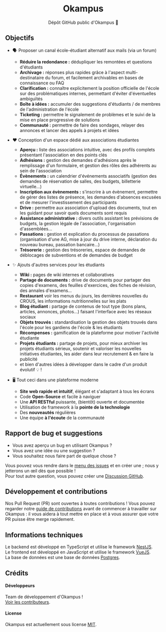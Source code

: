 <h1 align="center">Okampus</h1>
<p align="center">
  Dépôt GitHub public d'Okampus 🎉
</p>

## Objectifs

- 🗣 Proposer un canal école-étudiant alternatif aux mails (via un forum)
  - **Réduire la redondance :** dédupliquer les remontées et questions d'étudiants
  - **Archivage :** réponses plus rapides grâce à l'aspect multi-destinataire du forum, et facilement archivables en bases de connaissance ou FAQ
  - **Clarification :** connaître explicitement la position officielle de l'école sur des problématiques internes, permettant d'éviter d'éventuelles ambiguïtés
  - **Boîte à idées :** accumuler des suggestions d'étudiants / de membres de l'administration de l'école
  - **Ticketing :** permettre le signalement de problèmes et le suivi de la mise en place progressive de solutions
  - **Communauté :** permettre de faire des sondages, relayer des annonces et lancer des appels à projets et idées

- ❤️ Conception d'un espace dédié aux associations étudiantes
  - **Aperçu :** liste des associations intuitive, avec des profils complets présentant l'association en des points clés
  - **Adhésions :** gestion des demandes d'adhésions après le remplissage d'un formulaire, et gestion des rôles des adhérents au sein de l'association
  - **Évènements :** un calendrier d'événements associatifs (gestion des demandes de réservation de salles, des budgets, billetterie virtuelle...)
  - **Inscription aux évènements :** s'inscrire à un évènement, permettre de gérer des listes de présence, les demandes d'absences excusées et de mesurer l'investissement des participants
  - **Drive :** permettre aux association d'upload des documents, tout en les guidant pour savoir quels documents sont requis
  - **Assistance administrative :** divers outils assistant les prévisions de budgets, la gestion légale de l'association, l'organisation d'assemblées...
  - **Passations :** gestion et explication du processus de passations (organisation d'une AG, mise à jour du drive interne, déclaration du nouveau bureau,  passation bancaire...)
  - **Trésorerie :** gestion des trésoreries, espace de demandes de déblocages de subventions et de demandes de budget

- ✨ Ajouts d'autres services pour les étudiants
  - **Wiki :** pages de wiki internes et collaboratives
  - **Partage de documents :** drive de documents pour partager des copies d'examens, des feuilles d'exercices, des fiches de révision, des annales d'examens...
  - **Restaurant** voir les menus du jours, les dernières nouvelles du CROUS, les informations nutritionnelles sur les plats
  - **Blog étudiant :** partage de contenus de tout type (bons plans, articles, annonces, photos...) faisant l'interface avec les réseaux sociaux
  - **Objets trouvés :** standardisation la gestion des objets trouvés dans l'école pour les gardiens de l'école & les étudiants
  - **Récompenses :** gamification de la plateforme pour motiver l'activité étudiante
  - **Projets étudiants :** partage de projets, pour mieux archiver les projets étudiants sérieux, soutenir et valoriser les nouvelles initiatives étudiantes, les aider dans leur recrutement & en faire la publicité
  - et bien d'autres idées à développer dans le cadre d'un produit évolutif 💡 !

- 🖥️ Tout ceci dans une plateforme moderne
  - **Site web rapide et intuitif**, élégant et s'adaptant à tous les écrans
  - Code **Open-Source** et facile à naviguer
  - Une **API RESTful** puissante, (bientôt) ouverte et documentée
  - Utilisation de framework à la **pointe de la technologie**
  - Des **nouveautés** régulières
  - Une équipe **à l'écoute** de la communauté

## Rapport de bug et suggestions

- Vous avez aperçu un bug en utilisant Okampus ?
- Vous avez une idée ou une suggestion ?
- Vous souhaitez nous faire part de quelque chose ?

Vous pouvez vous rendre dans le [menu des issues] et en créer une ; nous y jetterons un œil dès que possible !\
Pour tout autre question, vous pouvez créer une [Discussion GitHub].

## Développement et contributions

Nos Pull Request (PR) sont ouvertes à toutes contributions ! Vous pouvez regarder notre [guide de contributions] avant de commencer à travailler sur Okampus : il vous aidera à tout mettre en place et à vous assurer que votre PR puisse être merge rapidement.

## Informations techniques

Le backend est développé en TypeScript et utilise le framework [NestJS].\
Le frontend est développé en JavaScript et utilise le framework [VueJS].\
La base de données est une base de données [Postgres].

## Crédits

#### Développeurs

Team de développement d'Okampus !\
[Voir les contributeurs].

#### License

Okampus est actuellement sous license [MIT].

<!-- Link Dump -->

[menu des issues]: https://github.com/Okampus/okampus/issues
[Discussion GitHub]: https://github.com/Okampus/okampus/discussions
[guide de contributions]: ./CONTRIBUTING.md
[NestJS]: https://nestjs.com
[VueJS]: https://vuejs.org
[Postgres]: https://postgresql.org
[Voir les contributeurs]: https://github.com/Okampus/okampus/graphs/contributors
[MIT]: ./LICENSE
